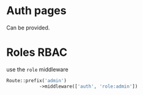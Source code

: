 # Auth pages

Can be provided.

# Roles RBAC

use the `role` middleware

```php
Route::prefix('admin')
            ->middleware(['auth', 'role:admin'])
```
